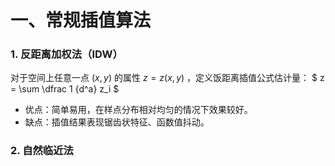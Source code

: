 # 一、常规插值算法

### 1. 反距离加权法（IDW）

对于空间上任意一点 $(x,y)$ 的属性 $z=z(x,y)$ ，定义饭距离插值公式估计量：
$ z = \sum \dfrac 1 {d^a} z_i $

- 优点：简单易用，在样点分布相对均匀的情况下效果较好。
- 缺点：插值结果表现锯齿状特征、函数值抖动。

### 2. 自然临近法
